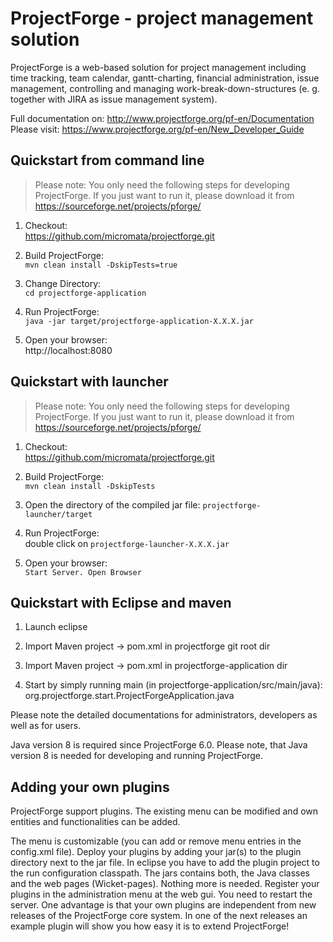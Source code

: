 # ProjectForge - project management solution

ProjectForge is a web-based solution for project management including time tracking, team calendar, gantt-charting, financial administration, issue management,
controlling and managing work-break-down-structures (e. g. together with JIRA as issue management system).

Full documentation on: http://www.projectforge.org/pf-en/Documentation
Please visit: https://www.projectforge.org/pf-en/New_Developer_Guide

## Quickstart from command line

> Please note: You only need the following steps for developing ProjectForge.
> If you just want to run it, please download it from https://sourceforge.net/projects/pforge/

1. Checkout:  
   https://github.com/micromata/projectforge.git

2. Build ProjectForge:  
   ```mvn clean install -DskipTests=true```
   
3. Change Directory:  
    ```cd projectforge-application```

4. Run ProjectForge:  
   ```java -jar target/projectforge-application-X.X.X.jar```

5. Open your browser:  
   http://localhost:8080
   
## Quickstart with launcher

> Please note: You only need the following steps for developing ProjectForge.
> If you just want to run it, please download it from https://sourceforge.net/projects/pforge/

1. Checkout:  
   https://github.com/micromata/projectforge.git

2. Build ProjectForge:  
   ```mvn clean install -DskipTests```

3. Open the directory of the compiled jar file: ```projectforge-launcher/target```

4. Run ProjectForge:  
   double click on ```projectforge-launcher-X.X.X.jar```

5. Open your browser:  
   ```Start Server. Open Browser```


## Quickstart with Eclipse and maven

1. Launch eclipse

2. Import Maven project -> pom.xml in projectforge git root dir

3. Import Maven project -> pom.xml in projectforge-application dir

3. Start by simply running main (in projectforge-application/src/main/java):  
   org.projectforge.start.ProjectForgeApplication.java

Please note the detailed documentations for administrators, developers as well as for users.

Java version 8 is required since ProjectForge 6.0.
Please note, that Java version 8 is needed for developing and running ProjectForge.

## Adding your own plugins
ProjectForge support plugins. The existing menu can be modified and own entities and functionalities can be added.

The menu is customizable (you can add or remove menu entries in the config.xml file).
Deploy your plugins by adding your jar(s) to the plugin directory next to the jar file. In eclipse you have to add the plugin project to the run configuration classpath. The jars contains both, the Java classes and the web pages (Wicket-pages). Nothing more is needed.
Register your plugins in the administration menu at the web gui. You need to restart the server.
One advantage is that your own plugins are independent from new releases of the ProjectForge core system. In one of the next releases an example plugin will show you how easy it is to extend ProjectForge!

